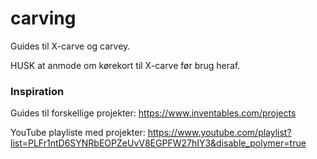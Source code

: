 # carving
Guides til X-carve og carvey.

HUSK at anmode om kørekort til X-carve før brug heraf.

### Inspiration
Guides til forskellige projekter: https://www.inventables.com/projects

YouTube playliste med projekter: https://www.youtube.com/playlist?list=PLFr1ntD6SYNRbEOPZeUvV8EGPFW27hIY3&disable_polymer=true
